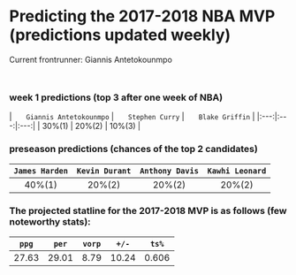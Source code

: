 # Predicting the 2017-2018 NBA MVP (predictions updated weekly)
Current frontrunner: Giannis Antetokounmpo

<img src="http://a.espncdn.com/combiner/i?img=/i/headshots/nba/players/full/3032977.png&w=350&h=254" width="18" height="13">

### week 1 predictions (top 3 after one week of NBA)

| <img src="http://a.espncdn.com/combiner/i?img=/i/headshots/nba/players/full/3032977.png&w=350&h=254" width="18" height="13">
 `Giannis Antetokounmpo` | <img src="http://a.espncdn.com/combiner/i?img=/i/headshots/nba/players/full/3975.png&w=350&h=254" width="18" height="13">
 `Stephen Curry` | <img src="http://a.espncdn.com/combiner/i?img=/i/headshots/nba/players/full/3989.png&w=350&h=254" width="18" height="13">
 `Blake Griffin` |
|:---:|:---:|:---:|
| 30%(1) | 20%(2) | 10%(3) |

### preseason predictions (chances of the top 2 candidates)

| `James Harden` | `Kevin Durant` | `Anthony Davis` | `Kawhi Leonard` |
|:---:|:---:|:---:|:---:|
| 40%(1) | 20%(2) | 20%(2) | 20%(2) |

### The projected statline for the 2017-2018 MVP is as follows (few noteworthy stats):

| `ppg` | `per` | `vorp` | `+/-` | `ts%` |
|:---:|:---:|:---:|:---:|:---:|
| 27.63 | 29.01 | 8.79 | 10.24 | 0.606 |